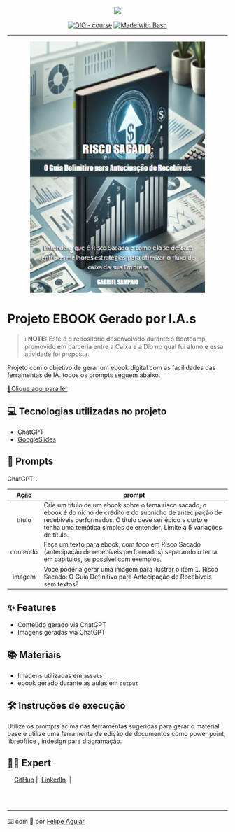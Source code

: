 <p align="center">
    <img width="100" src=".github/assets/banner.png">
</p>


<p align="center">
<a href="https://dio.me/"><img src="https://img.shields.io/badge/DIO-Course-28DA77?logo=youtube" alt="DIO - course"></a>
<a href="https://www.gnu.org/software/bash/" title="Go to Bash homepage"><img src="https://img.shields.io/badge/Prompt-Project-blue?logo=gnu-bash&amp;logoColor=white" alt="Made with Bash"></a></p>

-------


<p align="center">
<img 
    src="./assets/Capa Ebook.png"
    width="400"  
/>
</p>

# Projeto EBOOK Gerado por I.A.s


 > ℹ️ **NOTE:** Este é o repositório desenvolvido durante o Bootcamp promovido em parceria entre a Caixa e a Dio no qual fui aluno e essa atividade foi proposta.

Projeto com o objetivo de gerar um ebook digital com as facilidades das ferramentas de IA. todos os prompts
seguem abaixo.

<a href="https://github.com/GabrielSSC/prompts-recipe-to-create-a-ebook/blob/main/output/Ebook%20Risco%20Sacado.pdf" title="View PDF now"> 📕Clique aqui para ler</a>

## 💻 Tecnologias utilizadas no projeto

- [ChatGPT](https://chat.openai.com/) 
- [GoogleSlides](https://docs.google.com/presentation/d/1Aenox-s5oPF0Cj7lv2tz9tBpZ3725kcVfEQMvzTNURY/edit#slide=id.p)

## 🧠 Prompts


ChatGPT：

|   Ação   | prompt                                                                                                                                                                                                                                                                         |
| :------: | ------------------------------------------------------------------------------------------------------------------------------------------------------------------------------------------------------------------------------------------------------------------------------ |
|  título  | Crie um título de um ebook sobre o tema risco sacado, o ebook é do nicho de crédito e do subnicho de antecipação de recebíveis performados. O título deve ser épico e curto e tenha uma temática simples de entender. Limite a 5 variações de título.                                                        |
| conteúdo | Faça um texto para ebook, com foco em Risco Sacado (antecipação de recebíveis performados) separando o tema em capítulos, se possível com exemplos. |
| imagem   | Você poderia gerar uma imagem para ilustrar o item 1. Risco Sacado: O Guia Definitivo para Antecipação de Recebíveis sem textos? |

## ✨ Features

- Conteúdo gerado via ChatGPT
- Imagens geradas via ChatGPT

## 📚 Materiais

- Imagens utilizadas em `assets`
- ebook gerado durante as aulas em `output`

## 🛠️ Instruções de execução

Utilize os prompts acima nas ferramentas sugeridas para gerar o material base e utilize uma ferramenta de edição de documentos como power point, libreoffice , indesign para diagramação.

## 👨‍💻 Expert

<p>
    &nbsp&nbsp&nbsp
    <a href="https://github.com/GabrielSSC">
    GitHub</a>&nbsp;|&nbsp;
    <a href="https://www.linkedin.com/in/gabriel-sampaio-66159926/">LinkedIn</a>
&nbsp;|&nbsp;
 </p>
<br/><br/>
<p>

---

⌨️ com 💜 por [Felipe Aguiar](https://github.com/felipeAguiarCode)
